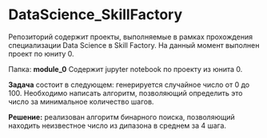# DataScience_SkillFactory

Репозиторий содержит проекты, выполняемые в рамках прохождения специализации Data Science в Skill Factory. На данный момент выполнен проект по юниту 0.

Папка: **module_0**
Содержит jupyter notebook по проекту из юнита 0. 

**Задача** состоит в следующем: генерируется случайное число от 0 до 100. Необходимо написать алгоритм, позволяющий определить это число за минимальное количество шагов.

**Решение:** реализован алгоритм бинарного поиска, позволяющий находить неизвестное число из дипазона в среднем за 4 шага.
